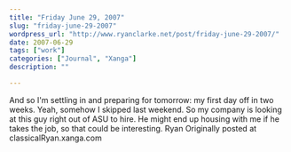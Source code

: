 ```yaml
---
title: "Friday June 29, 2007"
slug: "friday-june-29-2007"
wordpress_url: "http://www.ryanclarke.net/post/friday-june-29-2007/"
date: 2007-06-29
tags: ["work"]
categories: ["Journal", "Xanga"]
description: ""

---
```


And so I'm settling in and preparing for tomorrow: my first day off in two weeks. Yeah, somehow I skipped last weekend.
So my company is looking at this guy right out of ASU to hire. He might end up housing with me if he takes the job, so that could be interesting.
Ryan
Originally posted at classicalRyan.xanga.com
